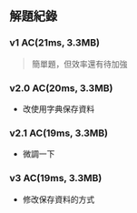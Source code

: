 ## 解題紀錄
### v1 AC(21ms, 3.3MB)
> 簡單題，但效率還有待加強

### v2.0 AC(20ms, 3.3MB)
- 改使用字典保存資料

### v2.1 AC(19ms, 3.3MB)
- 微調一下

### v3 AC(19ms, 3.3MB)
- 修改保存資料的方式